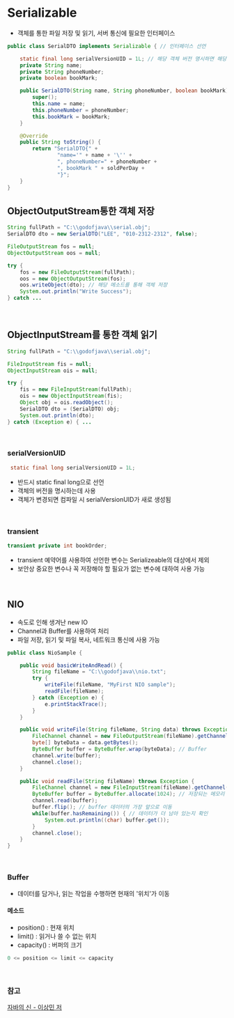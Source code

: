 # Serializable
- 객체를 통한 파일 저장 및 읽기, 서버 통신에 필요한 인터페이스
```java
public class SerialDTO implements Serializable { // 인터페이스 선언

    static final long serialVersionUID = 1L; // 해당 객체 버전 명시하면 해당 객체 내용이 변경되어도 이 값은 변하지 않는다
    private String name;
    private String phoneNumber;
    private boolean bookMark;

    public SerialDTO(String name, String phoneNumber, boolean bookMark) {
        super();
        this.name = name;
        this.phoneNumber = phoneNumber;
        this.bookMark = bookMark;
    }

    @Override
    public String toString() {
        return "SerialDTO{" +
                "name='" + name + '\'' +
                ", phoneNumber=" + phoneNumber +
                ", bookMark " + soldPerDay +
                "}";
    }
}
```

## ObjectOutputStream통한 객체 저장
```java
String fullPath = "C:\\godofjava\\serial.obj";
SerialDTO dto = new SerialDTO("LEE", "010-2312-2312", false);

FileOutputStream fos = null;
ObjectOutputStream oos = null;

try {
    fos = new FileOutputStream(fullPath);
    oos = new ObjectOutputStream(fos); 
    oos.writeObject(dto); // 해당 메소드를 통해 객체 저장
    System.out.println("Write Success");
} catch ...
```
<br>

## ObjectInputStream를 통한 객체 읽기
```java
String fullPath = "C:\\godofjava\\serial.obj";

FileInputStream fis = null;
ObjectInputStream ois = null;

try {
    fis = new FileInputStream(fullPath);
    ois = new ObjectInputStream(fis);
    Object obj = ois.readObject();
    SerialDTO dto = (SerialDTO) obj;
    System.out.println(dto);
} catch (Exception e) { ...
```
<br>

### serialVersionUID
```java
 static final long serialVersionUID = 1L;
```
- 반드시 static final long으로 선언
- 객체의 버전을 명시하는데 사용
- 객체가 변경되면 컴파일 시 serialVersionUID가 새로 생성됨

<br>


### transient
```java
transient private int bookOrder;
```
- transient 예약어를 사용하여 선언한 변수는 Serializeable의 대상에서 제외
- 보안상 중요한 변수나 꼭 저장해야 할 필요가 없는 변수에 대하여 사용 가능

<br>

## NIO
- 속도로 인해 생겨난 new IO
- Channel과 Buffer를 사용하여 처리
- 파일 저장, 읽기 및 파일 복사, 네트워크 통신에 사용 가능

```java
public class NioSample {

    public void basicWriteAndRead() {
        String fileName = "C:\\godofjava\\nio.txt";
        try {
            writeFile(fileName, "MyFirst NIO sample");
            readFile(fileName);
        } catch (Exception e) {
            e.printStackTrace();
        }
    }

    public void writeFile(String fileName, String data) throws Exception {
        FileChannel channel = new FileOutputStream(fileName).getChannel(); // Channel
        byte[] byteData = data.getBytes(); 
        ByteBuffer buffer = ByteBuffer.wrap(byteData); // Buffer
        channel.write(buffer);
        channel.close();
    }

    public void readFile(String fileName) throws Exception {
        FileChannel channel = new FileInputStream(fileName).getChannel();
        ByteBuffer buffer = ByteBuffer.allocate(1024); // 저장되는 메모리 크기 
        channel.read(buffer);
        buffer.flip(); // buffer 데이터의 가장 앞으로 이동
        while(buffer.hasRemaining()) { // 데이터가 더 남아 있는지 확인
            System.out.println((char) buffer.get());
        }
        channel.close();
    }
}

```
<br>

### Buffer
- 데이터를 담거나, 읽는 작업을 수행하면 현재의 '위치'가 이동

#### 메소드
- position() : 현재 위치
- limit() : 읽거나 쓸 수 없는 위치
- capacity() : 버퍼의 크기
```java
0 <= position <= limit <= capacity
```

<br>

### 참고
[자바의 신 - 이상민 저](https://www.yes24.com/Product/Goods/42643850)